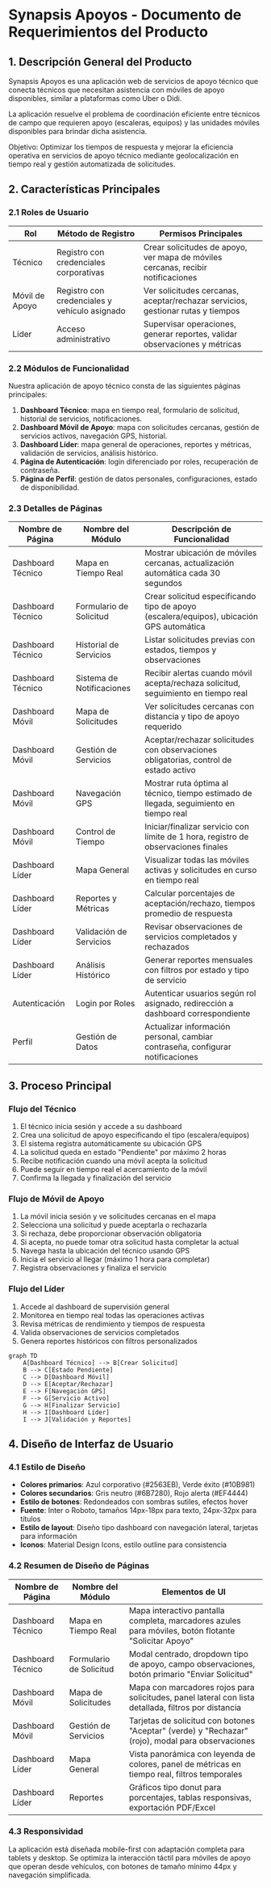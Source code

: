 # Synapsis Apoyos - Documento de Requerimientos del Producto

## 1. Descripción General del Producto

Synapsis Apoyos es una aplicación web de servicios de apoyo técnico que conecta técnicos que necesitan asistencia con móviles de apoyo disponibles, similar a plataformas como Uber o Didi.

La aplicación resuelve el problema de coordinación eficiente entre técnicos de campo que requieren apoyo (escaleras, equipos) y las unidades móviles disponibles para brindar dicha asistencia.

Objetivo: Optimizar los tiempos de respuesta y mejorar la eficiencia operativa en servicios de apoyo técnico mediante geolocalización en tiempo real y gestión automatizada de solicitudes.

## 2. Características Principales

### 2.1 Roles de Usuario

| Rol | Método de Registro | Permisos Principales |
|-----|-------------------|---------------------|
| Técnico | Registro con credenciales corporativas | Crear solicitudes de apoyo, ver mapa de móviles cercanas, recibir notificaciones |
| Móvil de Apoyo | Registro con credenciales y vehículo asignado | Ver solicitudes cercanas, aceptar/rechazar servicios, gestionar rutas y tiempos |
| Líder | Acceso administrativo | Supervisar operaciones, generar reportes, validar observaciones y métricas |

### 2.2 Módulos de Funcionalidad

Nuestra aplicación de apoyo técnico consta de las siguientes páginas principales:

1. **Dashboard Técnico**: mapa en tiempo real, formulario de solicitud, historial de servicios, notificaciones.
2. **Dashboard Móvil de Apoyo**: mapa con solicitudes cercanas, gestión de servicios activos, navegación GPS, historial.
3. **Dashboard Líder**: mapa general de operaciones, reportes y métricas, validación de servicios, análisis histórico.
4. **Página de Autenticación**: login diferenciado por roles, recuperación de contraseña.
5. **Página de Perfil**: gestión de datos personales, configuraciones, estado de disponibilidad.

### 2.3 Detalles de Páginas

| Nombre de Página | Nombre del Módulo | Descripción de Funcionalidad |
|------------------|-------------------|------------------------------|
| Dashboard Técnico | Mapa en Tiempo Real | Mostrar ubicación de móviles cercanas, actualización automática cada 30 segundos |
| Dashboard Técnico | Formulario de Solicitud | Crear solicitud especificando tipo de apoyo (escalera/equipos), ubicación GPS automática |
| Dashboard Técnico | Historial de Servicios | Listar solicitudes previas con estados, tiempos y observaciones |
| Dashboard Técnico | Sistema de Notificaciones | Recibir alertas cuando móvil acepta/rechaza solicitud, seguimiento en tiempo real |
| Dashboard Móvil | Mapa de Solicitudes | Ver solicitudes cercanas con distancia y tipo de apoyo requerido |
| Dashboard Móvil | Gestión de Servicios | Aceptar/rechazar solicitudes con observaciones obligatorias, control de estado activo |
| Dashboard Móvil | Navegación GPS | Mostrar ruta óptima al técnico, tiempo estimado de llegada, seguimiento en tiempo real |
| Dashboard Móvil | Control de Tiempo | Iniciar/finalizar servicio con límite de 1 hora, registro de observaciones finales |
| Dashboard Líder | Mapa General | Visualizar todas las móviles activas y solicitudes en curso en tiempo real |
| Dashboard Líder | Reportes y Métricas | Calcular porcentajes de aceptación/rechazo, tiempos promedio de respuesta |
| Dashboard Líder | Validación de Servicios | Revisar observaciones de servicios completados y rechazados |
| Dashboard Líder | Análisis Histórico | Generar reportes mensuales con filtros por estado y tipo de servicio |
| Autenticación | Login por Roles | Autenticar usuarios según rol asignado, redirección a dashboard correspondiente |
| Perfil | Gestión de Datos | Actualizar información personal, cambiar contraseña, configurar notificaciones |

## 3. Proceso Principal

### Flujo del Técnico
1. El técnico inicia sesión y accede a su dashboard
2. Crea una solicitud de apoyo especificando el tipo (escalera/equipos)
3. El sistema registra automáticamente su ubicación GPS
4. La solicitud queda en estado "Pendiente" por máximo 2 horas
5. Recibe notificación cuando una móvil acepta la solicitud
6. Puede seguir en tiempo real el acercamiento de la móvil
7. Confirma la llegada y finalización del servicio

### Flujo de Móvil de Apoyo
1. La móvil inicia sesión y ve solicitudes cercanas en el mapa
2. Selecciona una solicitud y puede aceptarla o rechazarla
3. Si rechaza, debe proporcionar observación obligatoria
4. Si acepta, no puede tomar otra solicitud hasta completar la actual
5. Navega hasta la ubicación del técnico usando GPS
6. Inicia el servicio al llegar (máximo 1 hora para completar)
7. Registra observaciones y finaliza el servicio

### Flujo del Líder
1. Accede al dashboard de supervisión general
2. Monitorea en tiempo real todas las operaciones activas
3. Revisa métricas de rendimiento y tiempos de respuesta
4. Valida observaciones de servicios completados
5. Genera reportes históricos con filtros personalizados

```mermaid
graph TD
    A[Dashboard Técnico] --> B[Crear Solicitud]
    B --> C[Estado Pendiente]
    C --> D[Dashboard Móvil]
    D --> E[Aceptar/Rechazar]
    E --> F[Navegación GPS]
    F --> G[Servicio Activo]
    G --> H[Finalizar Servicio]
    H --> I[Dashboard Líder]
    I --> J[Validación y Reportes]
```

## 4. Diseño de Interfaz de Usuario

### 4.1 Estilo de Diseño

- **Colores primarios**: Azul corporativo (#2563EB), Verde éxito (#10B981)
- **Colores secundarios**: Gris neutro (#6B7280), Rojo alerta (#EF4444)
- **Estilo de botones**: Redondeados con sombras sutiles, efectos hover
- **Fuente**: Inter o Roboto, tamaños 14px-18px para texto, 24px-32px para títulos
- **Estilo de layout**: Diseño tipo dashboard con navegación lateral, tarjetas para información
- **Iconos**: Material Design Icons, estilo outline para consistencia

### 4.2 Resumen de Diseño de Páginas

| Nombre de Página | Nombre del Módulo | Elementos de UI |
|------------------|-------------------|----------------|
| Dashboard Técnico | Mapa en Tiempo Real | Mapa interactivo pantalla completa, marcadores azules para móviles, botón flotante "Solicitar Apoyo" |
| Dashboard Técnico | Formulario de Solicitud | Modal centrado, dropdown tipo de apoyo, campo observaciones, botón primario "Enviar Solicitud" |
| Dashboard Móvil | Mapa de Solicitudes | Mapa con marcadores rojos para solicitudes, panel lateral con lista detallada, filtros por distancia |
| Dashboard Móvil | Gestión de Servicios | Tarjetas de solicitud con botones "Aceptar" (verde) y "Rechazar" (rojo), modal para observaciones |
| Dashboard Líder | Mapa General | Vista panorámica con leyenda de colores, panel de métricas en tiempo real, filtros temporales |
| Dashboard Líder | Reportes | Gráficos tipo donut para porcentajes, tablas responsivas, exportación PDF/Excel |

### 4.3 Responsividad

La aplicación está diseñada mobile-first con adaptación completa para tablets y desktop. Se optimiza la interacción táctil para móviles de apoyo que operan desde vehículos, con botones de tamaño mínimo 44px y navegación simplificada.